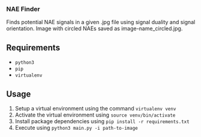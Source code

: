 ### NAE Finder
Finds potential NAE signals in a given .jpg file using signal duality and signal orientation. 
Image with circled NAEs saved as image-name_circled.jpg.

## Requirements

* `python3`
* `pip`
* `virtualenv`

## Usage

1. Setup a virtual environment using the command `virtualenv venv`
2. Activate the virtual environment using `source venv/bin/activate`
3. Install package dependencies using `pip install -r requirements.txt`
4. Execute using `python3 main.py -i path-to-image`

